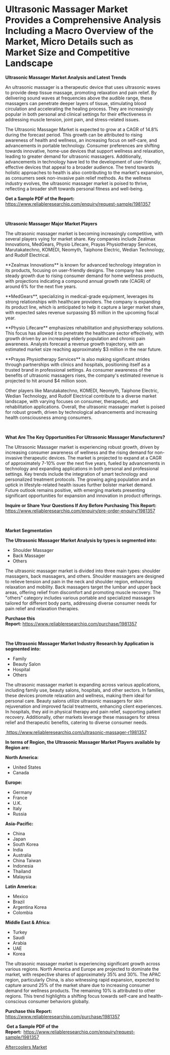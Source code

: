 <p><h1>Ultrasonic Massager Market Provides a Comprehensive Analysis Including a Macro Overview of the Market, Micro Details such as Market Size and Competitive Landscape</h1></p><p><strong>Ultrasonic Massager Market Analysis and Latest Trends</strong></p>
<p><p>An ultrasonic massager is a therapeutic device that uses ultrasonic waves to provide deep tissue massage, promoting relaxation and pain relief. By delivering sound waves at frequencies above the audible range, these massagers can penetrate deeper layers of tissue, stimulating blood circulation and accelerating the healing process. They are increasingly popular in both personal and clinical settings for their effectiveness in addressing muscle tension, joint pain, and stress-related issues.</p><p>The Ultrasonic Massager Market is expected to grow at a CAGR of 14.8% during the forecast period. This growth can be attributed to rising awareness of health and wellness, an increasing focus on self-care, and advancements in portable technology. Consumer preferences are shifting towards innovative, home-use devices that support wellness and relaxation, leading to greater demand for ultrasonic massagers. Additionally, advancements in technology have led to the development of user-friendly, effective devices that appeal to a broader audience. The trend towards holistic approaches to health is also contributing to the market's expansion, as consumers seek non-invasive pain relief methods. As the wellness industry evolves, the ultrasonic massager market is poised to thrive, reflecting a broader shift towards personal fitness and well-being.</p></p>
<p><strong>Get a Sample PDF of the Report:&nbsp;</strong> <a href="https://www.reliableresearchiq.com/enquiry/request-sample/1981357?utm_campaign=2592&utm_medium=2&utm_source=Github&utm_content=ia&utm_term=20022025&utm_id=ultrasonic-massager">https://www.reliableresearchiq.com/enquiry/request-sample/1981357</a></p>
<p>&nbsp;</p>
<p><strong>Ultrasonic Massager Major Market Players</strong></p>
<p><p>The ultrasonic massager market is becoming increasingly competitive, with several players vying for market share. Key companies include Zealmax Innovations, MedGears, Physio Lifecare, Prayas Physiotherapy Services, Marutakatechno, KOMEDI, Neomyth, Taiphone Electric, Wedian Technology, and Rudolf Electrical.</p><p>**Zealmax Innovations** is known for advanced technology integration in its products, focusing on user-friendly designs. The company has seen steady growth due to rising consumer demand for home wellness products, with projections indicating a compound annual growth rate (CAGR) of around 6% for the next five years.</p><p>**MedGears**, specializing in medical-grade equipment, leverages its strong relationships with healthcare providers. The company is expanding its product line, which is anticipated to help it capture a larger market share, with expected sales revenue surpassing $5 million in the upcoming fiscal year.</p><p>**Physio Lifecare** emphasizes rehabilitation and physiotherapy solutions. This focus has allowed it to penetrate the healthcare sector effectively, with growth driven by an increasing elderly population and chronic pain awareness. Analysts forecast a revenue growth trajectory, with an estimated market size reaching approximately $3 million in the near future.</p><p>**Prayas Physiotherapy Services** is also making significant strides through partnerships with clinics and hospitals, positioning itself as a trusted brand in professional settings. As consumer awareness of the benefits of ultrasonic massagers rises, the company's estimated revenue is projected to hit around $4 million soon.</p><p>Other players like Marutakatechno, KOMEDI, Neomyth, Taiphone Electric, Wedian Technology, and Rudolf Electrical contribute to a diverse market landscape, with varying focuses on consumer, therapeutic, and rehabilitation applications. Overall, the ultrasonic massager market is poised for robust growth, driven by technological advancements and increasing health consciousness among consumers.</p></p>
<p>&nbsp;</p>
<p><strong>What Are The Key Opportunities For Ultrasonic Massager Manufacturers?</strong></p>
<p><p>The Ultrasonic Massager market is experiencing robust growth, driven by increasing consumer awareness of wellness and the rising demand for non-invasive therapeutic devices. The market is projected to expand at a CAGR of approximately 7-10% over the next five years, fueled by advancements in technology and expanding applications in both personal and professional settings. Key trends include the integration of smart technology and personalized treatment protocols. The growing aging population and an uptick in lifestyle-related health issues further bolster market demand. Future outlook remains positive, with emerging markets presenting significant opportunities for expansion and innovation in product offerings.</p></p>
<p><strong>Inquire or Share Your Questions If Any Before Purchasing This Report:</strong> <a href="https://www.reliableresearchiq.com/enquiry/pre-order-enquiry/1981357?utm_campaign=2592&utm_medium=2&utm_source=Github&utm_content=ia&utm_term=20022025&utm_id=ultrasonic-massager">https://www.reliableresearchiq.com/enquiry/pre-order-enquiry/1981357</a></p>
<p>&nbsp;</p>
<p><strong>Market Segmentation</strong></p>
<p><strong>The Ultrasonic Massager Market Analysis by types is segmented into:</strong></p>
<p><ul><li>Shoulder Massager</li><li>Back Massager</li><li>Others</li></ul></p>
<p><p>The ultrasonic massager market is divided into three main types: shoulder massagers, back massagers, and others. Shoulder massagers are designed to relieve tension and pain in the neck and shoulder region, enhancing relaxation and mobility. Back massagers target the lumbar and upper back areas, offering relief from discomfort and promoting muscle recovery. The "others" category includes various portable and specialized massagers tailored for different body parts, addressing diverse consumer needs for pain relief and relaxation therapies.</p></p>
<p><strong>Purchase this Report:&nbsp;</strong><a href="https://www.reliableresearchiq.com/purchase/1981357?utm_campaign=2592&utm_medium=2&utm_source=Github&utm_content=ia&utm_term=20022025&utm_id=ultrasonic-massager">https://www.reliableresearchiq.com/purchase/1981357</a></p>
<p>&nbsp;</p>
<p><strong>The Ultrasonic Massager Market Industry Research by Application is segmented into:</strong></p>
<p><ul><li>Family</li><li>Beauty Salon</li><li>Hospital</li><li>Others</li></ul></p>
<p><p>The ultrasonic massager market is expanding across various applications, including family use, beauty salons, hospitals, and other sectors. In families, these devices promote relaxation and wellness, making them ideal for personal care. Beauty salons utilize ultrasonic massagers for skin rejuvenation and improved facial treatments, enhancing client experiences. In hospitals, they aid in physical therapy and pain relief, supporting patient recovery. Additionally, other markets leverage these massagers for stress relief and therapeutic benefits, catering to diverse consumer needs.</p></p>
<p><a href="https://www.reliableresearchiq.com/ultrasonic-massager-r1981357?utm_campaign=2592&utm_medium=2&utm_source=Github&utm_content=ia&utm_term=20022025&utm_id=ultrasonic-massager">&nbsp;https://www.reliableresearchiq.com/ultrasonic-massager-r1981357</a></p>
<p><strong>In terms of Region, the Ultrasonic Massager Market Players available by Region are:</strong></p>
<p>
    <p> <strong> North America: </strong>
        <ul>
            <li>United States</li>
            <li>Canada</li>
        </ul>
        </p> 
    <p> <strong> Europe: </strong>
        <ul>
            <li>Germany</li>
            <li>France</li>
            <li>U.K.</li>
            <li>Italy</li>
            <li>Russia</li>
        </ul>
        </p> 
    <p> <strong> Asia-Pacific: </strong>
        <ul>
            <li>China</li>
            <li>Japan</li>
            <li>South Korea</li>
            <li>India</li>
            <li>Australia</li>
            <li>China Taiwan</li>
            <li>Indonesia</li>
            <li>Thailand</li>
            <li>Malaysia</li>
        </ul>
        </p> 
    <p> <strong> Latin America: </strong>
        <ul>
            <li>Mexico</li>
            <li>Brazil</li>
            <li>Argentina Korea</li>
            <li>Colombia</li>
        </ul>
        </p> 
    <p> <strong> Middle East & Africa: </strong>
        <ul>
            <li>Turkey</li>
            <li>Saudi</li>
            <li>Arabia</li>
            <li>UAE</li>
            <li>Korea</li>
        </ul>
    </p>
    </p>
<p><p>The ultrasonic massager market is experiencing significant growth across various regions. North America and Europe are projected to dominate the market, with respective shares of approximately 35% and 30%. The APAC region, particularly China, is also witnessing rapid expansion, expected to capture around 25% of the market share due to increasing consumer demand for wellness products. The remaining 10% is attributed to other regions. This trend highlights a shifting focus towards self-care and health-conscious consumer behaviors globally.</p></p>
<p><strong>Purchase this Report: </strong><a href="https://www.reliableresearchiq.com/purchase/1981357?utm_campaign=2592&utm_medium=2&utm_source=Github&utm_content=ia&utm_term=20022025&utm_id=ultrasonic-massager">https://www.reliableresearchiq.com/purchase/1981357</a></p>
<p>&nbsp;<strong>Get a Sample PDF of the Report:&nbsp;&nbsp;</strong><a href="https://www.reliableresearchiq.com/enquiry/request-sample/1981357?utm_campaign=2592&utm_medium=2&utm_source=Github&utm_content=ia&utm_term=20022025&utm_id=ultrasonic-massager">https://www.reliableresearchiq.com/enquiry/request-sample/1981357</a></p>
<p><strong></strong></p>
<p><p><a href="https://github.com/pimanoruman/Market-Research-Report-List-1/blob/main/aftercoolers-market.md?utm_campaign=2592&utm_medium=2&utm_source=Github&utm_content=ia&utm_term=20022025&utm_id=ultrasonic-massager">Aftercoolers Market</a></p></p>